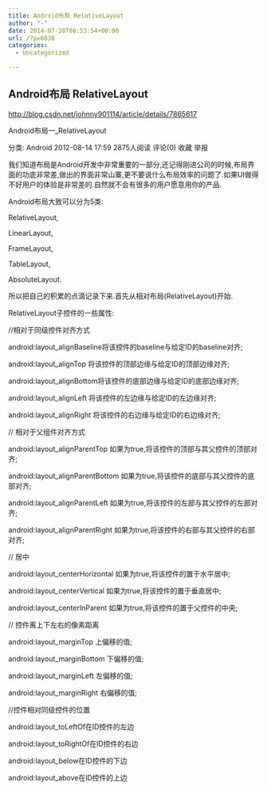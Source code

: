 ```yaml
---
title: Android布局 RelativeLayout
author: "-"
date: 2014-07-28T08:53:54+00:00
url: /?p=6836
categories:
  - Uncategorized

---
```

## Android布局 RelativeLayout
http://blog.csdn.net/johnny901114/article/details/7865617

Android布局一_RelativeLayout
  
分类:  Android 2012-08-14 17:59 2875人阅读 评论(0) 收藏 举报
  
我们知道布局是Android开发中非常重要的一部分,还记得刚进公司的时候,布局界面的功底非常差,做出的界面非常山寨,更不要说什么布局效率的问题了.如果UI做得不好用户的体验是非常差的.自然就不会有很多的用户愿意用你的产品.
  
Android布局大致可以分为5类:
  
RelativeLayout,
  
LinearLayout,
  
FrameLayout,
  
TableLayout,
  
AbsoluteLayout.
  
所以把自己的积累的点滴记录下来.首先从相对布局(RelativeLayout)开始.

RelativeLayout子控件的一些属性:
  
//相对于同级控件对齐方式
  
android:layout_alignBaseline将该控件的baseline与给定ID的baseline对齐;
  
android:layout_alignTop 将该控件的顶部边缘与给定ID的顶部边缘对齐;
  
android:layout_alignBottom将该控件的底部边缘与给定ID的底部边缘对齐;
  
android:layout_alignLeft 将该控件的左边缘与给定ID的左边缘对齐;
  
android:layout_alignRight 将该控件的右边缘与给定ID的右边缘对齐;
  
// 相对于父组件对齐方式
  
android:layout_alignParentTop 如果为true,将该控件的顶部与其父控件的顶部对齐;
  
android:layout_alignParentBottom 如果为true,将该控件的底部与其父控件的底部对齐;
  
android:layout_alignParentLeft 如果为true,将该控件的左部与其父控件的左部对齐;
  
android:layout_alignParentRight 如果为true,将该控件的右部与其父控件的右部对齐;
  
// 居中
  
android:layout_centerHorizontal 如果为true,将该控件的置于水平居中;
  
android:layout_centerVertical 如果为true,将该控件的置于垂直居中;
  
android:layout_centerInParent 如果为true,将该控件的置于父控件的中央;
  
// 控件离上下左右的像素距离
  
android:layout_marginTop 上偏移的值;
  
android:layout_marginBottom 下偏移的值;
  
android:layout_marginLeft 左偏移的值;
  
android:layout_marginRight 右偏移的值;
  
//控件相对同级控件的位置
  
android:layout_toLeftOf在ID控件的左边
  
android:layout_toRightOf在ID控件的右边
  
android:layout_below在ID控件的下边
  
android:layout_above在ID控件的上边